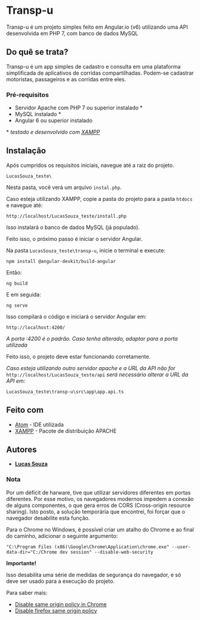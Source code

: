 # Transp-u

Transp-u é um projeto simples feito em Angular.io (v6) utilizando uma API desenvolvida em PHP 7, com banco de dados MySQL

## Do quê se trata?

Transp-u é um app simples de cadastro e consulta em uma plataforma simplificada de aplicativos de corridas compartilhadas. Podem-se cadastrar motoristas, passageiros e as corridas entre eles.

### Pré-requisitos

* Servidor Apache com PHP 7 ou superior instalado *
* MySQL instalado *
* Angular 6 ou superior instalado

 \* *testado e desenvolvido com [XAMPP](https://www.apachefriends.org/download.html)*

## Instalação

Após cumpridos os requisitos iniciais, navegue até a raiz do projeto.


```
LucasSouza_teste\
```

Nesta pasta, você verá um arquivo ```instal.php```.

Caso esteja utilizando XAMPP, copie a pasta do projeto para a pasta ```htdocs``` e navegue até:


 ```
 http://localhost/LucasSouza_teste/install.php
 ```


Isso instalará o banco de dados MySQL (já populado).

Feito isso, o próximo passo é iniciar o servidor Angular.

Na pasta ```LucasSouza_teste\transp-u```, inicie o terminal e execute:


```
npm install @angular-devkit/build-angular
```

Então:


```
ng build
```


E em seguida:


```
ng serve
```


Isso compilará o código e iniciará o servidor Angular em:


```
http://localhost:4200/
```

*A porta :4200 é o padrão. Caso tenha alterado, adaptar para a porta utilizada*

Feito isso, o projeto deve estar funcionando corretamente.

*Caso esteja utilizando outro servidor apache e a URL da API não for* ```http://localhost/LucasSouza_teste/api``` *será necessário alterar a URL da API em:*


```
LucasSouza_teste\transp-u\src\app\app.api.ts
```



## Feito com

* [Atom](https://atom.io/) - IDE utilizada
* [XAMPP](https://www.apachefriends.org/download.html) - Pacote de distribuição APACHE

## Autores

* **[Lucas Souza](https://github.com/LucasPCS)**

### Nota

Por um déficit de harware, tive que utilizar servidores diferentes em portas diferentes. Por esse motivo, os navegadores modernos impedem a conexão de alguns componentes, o que gera erros de CORS (Cross-origin resource sharing). Isto posto, a solução temporária que encontrei, foi forçar que o navegador desabilite esta função.

Para o Chrome no Windows, é possível criar um atalho do Chrome e ao final do caminho, adicionar o seguinte argumento:


```
"C:\Program Files (x86)\Google\Chrome\Application\chrome.exe" --user-data-dir="C:/Chrome dev session" --disable-web-security
```


**Importante!**

Isso desabilita uma série de medidas de segurança do navegador, e só deve ser usado para a execução do projeto.

Para saber mais:
* [Disable same origin policy in Chrome](https://stackoverflow.com/questions/3102819/disable-same-origin-policy-in-chrome)
* [Disable firefox same origin policy](https://stackoverflow.com/questions/17088609/disable-firefox-same-origin-policy)
